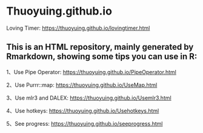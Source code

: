 # Thuoyuing.github.io
Loving Timer: https://thuoyuing.github.io/lovingtimer.html

## This is an HTML repository, mainly generated by Rmarkdown, showing some tips you can use in R:

1、Use Pipe Operator: https://thuoyuing.github.io/PipeOperator.html

2、Use Purrr::map: https://thuoyuing.github.io/UseMap.html

3、Use mlr3 and DALEX: https://thuoyuing.github.io/Usemlr3.html

4、Use hotkeys: https://thuoyuing.github.io/Usehotkeys.html

5、See progress: https://thuoyuing.github.io/seeprogress.html
